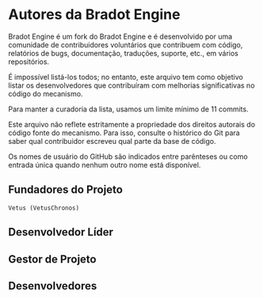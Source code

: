 # Autores da Bradot Engine

Bradot Engine é um fork do Bradot Engine e é desenvolvido por uma comunidade de 
contribuidores voluntários que contribuem com código, relatórios de bugs, documentação, 
traduções, suporte, etc., em vários repositórios.

É impossível listá-los todos; no entanto, este arquivo tem como objetivo listar
os desenvolvedores que contribuíram com melhorias significativas no código do mecanismo.

Para manter a curadoria da lista, usamos um limite mínimo de 11 commits.

Este arquivo não reflete estritamente a propriedade dos direitos autorais do código fonte 
do mecanismo. Para isso, consulte o histórico do Git para saber qual contribuidor
escreveu qual parte da base de código.

Os nomes de usuário do GitHub são indicados entre parênteses ou como entrada única quando nenhum outro
nome está disponível.

## Fundadores do Projeto

    Vetus (VetusChronos)

## Desenvolvedor Líder

## Gestor de Projeto

## Desenvolvedores
